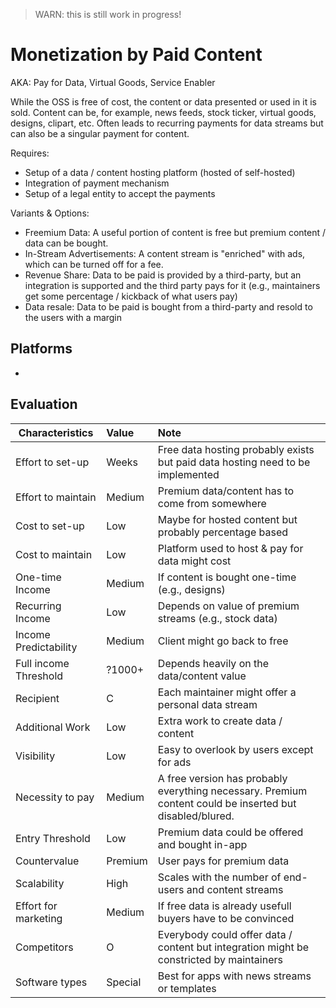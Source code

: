 > WARN: this is still work in progress!

# Monetization by Paid Content
AKA: Pay for Data, Virtual Goods, Service Enabler

While the OSS is free of cost, the content or data presented or used in it is sold. Content can be, for example, news feeds, stock ticker, virtual goods, designs, clipart, etc. Often leads to recurring payments for data streams but can also be a singular payment for content.

Requires:
* Setup of a data / content hosting platform (hosted of self-hosted)
* Integration of payment mechanism
* Setup of a legal entity to accept the payments

Variants & Options:
* Freemium Data: A useful portion of content is free but premium content / data can be bought.
* In-Stream Advertisements: A content stream is "enriched" with ads, which can be turned off for a fee.
* Revenue Share: Data to be paid is provided by a third-party, but an integration is supported and the third party pays for it (e.g., maintainers get some percentage / kickback of what users pay)
* Data resale: Data to be paid is bought from a third-party and resold to the users with a margin

## Platforms
* 

## Evaluation

| Characteristics                   | Value  | Note |
| --------------------------------- |:------ |:---- |
| Effort to set-up                  | Weeks  | Free data hosting probably exists but paid data hosting need to be implemented
| Effort to maintain                | Medium | Premium data/content has to come from somewhere
| Cost to set-up                    | Low    | Maybe for hosted content but probably percentage based
| Cost to maintain                  | Low    | Platform used to host & pay for data might cost 
| One-time Income                   | Medium | If content is bought one-time (e.g., designs)
| Recurring Income                  | Low    | Depends on value of premium streams (e.g., stock data)
| Income Predictability             | Medium | Client might go back to free
| Full income Threshold             | ?1000+ | Depends heavily on the data/content value
| Recipient                         | C      | Each maintainer might offer a personal data stream
| Additional Work                   | Low    | Extra work to create data / content
| Visibility                        | Low    | Easy to overlook by users except for ads
| Necessity to pay                  | Medium | A free version has probably everything necessary. Premium content could be inserted but disabled/blured.
| Entry Threshold                   | Low    | Premium data could be offered and bought in-app 
| Countervalue                      | Premium| User pays for premium data
| Scalability                       | High   | Scales with the number of end-users and content streams
| Effort for marketing              | Medium | If free data is already usefull buyers have to be convinced
| Competitors                       | O      | Everybody could offer data / content but integration might be constricted by maintainers
| Software types                    | Special| Best for apps with news streams or templates
